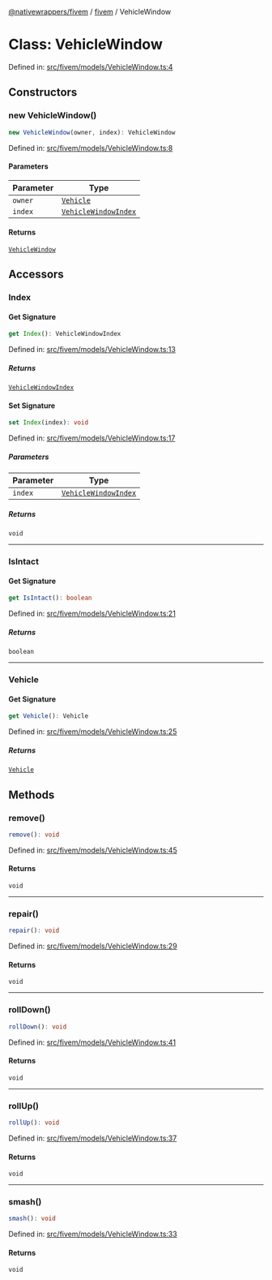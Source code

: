 [@nativewrappers/fivem](../../README.md) / [fivem](../README.md) / VehicleWindow

# Class: VehicleWindow

Defined in: [src/fivem/models/VehicleWindow.ts:4](https://github.com/nativewrappers/nativewrappers/blob/91f5faba0ec3a416ffe852da10ae535e5abf14fa/src/fivem/models/VehicleWindow.ts#L4)

## Constructors

### new VehicleWindow()

```ts
new VehicleWindow(owner, index): VehicleWindow
```

Defined in: [src/fivem/models/VehicleWindow.ts:8](https://github.com/nativewrappers/nativewrappers/blob/91f5faba0ec3a416ffe852da10ae535e5abf14fa/src/fivem/models/VehicleWindow.ts#L8)

#### Parameters

| Parameter | Type |
| ------ | ------ |
| `owner` | [`Vehicle`](Vehicle.md) |
| `index` | [`VehicleWindowIndex`](../enumerations/VehicleWindowIndex.md) |

#### Returns

[`VehicleWindow`](VehicleWindow.md)

## Accessors

### Index

#### Get Signature

```ts
get Index(): VehicleWindowIndex
```

Defined in: [src/fivem/models/VehicleWindow.ts:13](https://github.com/nativewrappers/nativewrappers/blob/91f5faba0ec3a416ffe852da10ae535e5abf14fa/src/fivem/models/VehicleWindow.ts#L13)

##### Returns

[`VehicleWindowIndex`](../enumerations/VehicleWindowIndex.md)

#### Set Signature

```ts
set Index(index): void
```

Defined in: [src/fivem/models/VehicleWindow.ts:17](https://github.com/nativewrappers/nativewrappers/blob/91f5faba0ec3a416ffe852da10ae535e5abf14fa/src/fivem/models/VehicleWindow.ts#L17)

##### Parameters

| Parameter | Type |
| ------ | ------ |
| `index` | [`VehicleWindowIndex`](../enumerations/VehicleWindowIndex.md) |

##### Returns

`void`

***

### IsIntact

#### Get Signature

```ts
get IsIntact(): boolean
```

Defined in: [src/fivem/models/VehicleWindow.ts:21](https://github.com/nativewrappers/nativewrappers/blob/91f5faba0ec3a416ffe852da10ae535e5abf14fa/src/fivem/models/VehicleWindow.ts#L21)

##### Returns

`boolean`

***

### Vehicle

#### Get Signature

```ts
get Vehicle(): Vehicle
```

Defined in: [src/fivem/models/VehicleWindow.ts:25](https://github.com/nativewrappers/nativewrappers/blob/91f5faba0ec3a416ffe852da10ae535e5abf14fa/src/fivem/models/VehicleWindow.ts#L25)

##### Returns

[`Vehicle`](Vehicle.md)

## Methods

### remove()

```ts
remove(): void
```

Defined in: [src/fivem/models/VehicleWindow.ts:45](https://github.com/nativewrappers/nativewrappers/blob/91f5faba0ec3a416ffe852da10ae535e5abf14fa/src/fivem/models/VehicleWindow.ts#L45)

#### Returns

`void`

***

### repair()

```ts
repair(): void
```

Defined in: [src/fivem/models/VehicleWindow.ts:29](https://github.com/nativewrappers/nativewrappers/blob/91f5faba0ec3a416ffe852da10ae535e5abf14fa/src/fivem/models/VehicleWindow.ts#L29)

#### Returns

`void`

***

### rollDown()

```ts
rollDown(): void
```

Defined in: [src/fivem/models/VehicleWindow.ts:41](https://github.com/nativewrappers/nativewrappers/blob/91f5faba0ec3a416ffe852da10ae535e5abf14fa/src/fivem/models/VehicleWindow.ts#L41)

#### Returns

`void`

***

### rollUp()

```ts
rollUp(): void
```

Defined in: [src/fivem/models/VehicleWindow.ts:37](https://github.com/nativewrappers/nativewrappers/blob/91f5faba0ec3a416ffe852da10ae535e5abf14fa/src/fivem/models/VehicleWindow.ts#L37)

#### Returns

`void`

***

### smash()

```ts
smash(): void
```

Defined in: [src/fivem/models/VehicleWindow.ts:33](https://github.com/nativewrappers/nativewrappers/blob/91f5faba0ec3a416ffe852da10ae535e5abf14fa/src/fivem/models/VehicleWindow.ts#L33)

#### Returns

`void`
